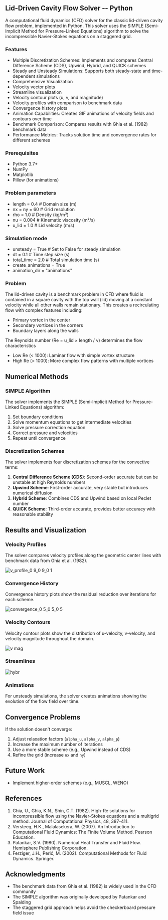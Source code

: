 ## Lid-Driven Cavity Flow Solver -- Python

A computational fluid dynamics (CFD) solver for the classic lid-driven cavity flow problem, implemented in Python. This solver uses the SIMPLE (Semi-Implicit Method for Pressure-Linked Equations) algorithm to solve the incompressible Navier-Stokes equations on a staggered grid.

### Features

- Multiple Discretization Schemes: Implements and compares Central Difference Scheme (CDS), Upwind, Hybrid, and QUICK schemes
- Steady and Unsteady Simulations: Supports both steady-state and time-dependent simulations
- Comprehensive Visualization
- Velocity vector plots
- Streamline visualization
- Velocity contour plots (u, v, and magnitude)
- Velocity profiles with comparison to benchmark data
- Convergence history plots
- Animation Capabilities: Creates GIF animations of velocity fields and contours over time
- Benchmark Comparison: Compares results with Ghia et al. (1982) benchmark data
- Performance Metrics: Tracks solution time and convergence rates for different schemes

### Prerequisites
- Python 3.7+
- NumPy
- Matplotlib
- Pillow (for animations)

### Problem parameters
- length = 0.4  # Domain size (m)
- nx = ny = 60  # Grid resolution
- rho = 1.0     # Density (kg/m³)
- nu = 0.004    # Kinematic viscosity (m²/s)
- u_lid = 1.0   # Lid velocity (m/s)

### Simulation mode
- unsteady = True  # Set to False for steady simulation
- dt = 0.1         # Time step size (s)
- total_time = 2.0 # Total simulation time (s)
- create_animations = True
- animation_dir = "animations"

### Problem
The lid-driven cavity is a benchmark problem in CFD where fluid is contained in a square cavity with the top wall (lid) moving at a constant velocity while all other walls remain stationary. This creates a recirculating flow with complex features including:

- Primary vortex in the center
- Secondary vortices in the corners
- Boundary layers along the walls

The Reynolds number (Re = u_lid × length / ν) determines the flow characteristics

- Low Re (< 1000): Laminar flow with simple vortex structure
- High Re (> 1000): More complex flow patterns with multiple vortices


## Numerical Methods

### SIMPLE Algorithm

The solver implements the SIMPLE (Semi-Implicit Method for Pressure-Linked Equations) algorithm:

1. Set boundary conditions
2. Solve momentum equations to get intermediate velocities
3. Solve pressure correction equation
4. Correct pressure and velocities
5. Repeat until convergence


### Discretization Schemes

The solver implements four discretization schemes for the convective terms:

1. **Central Difference Scheme (CDS)**: Second-order accurate but can be unstable at high Reynolds numbers
2. **Upwind Scheme**: First-order accurate, very stable but introduces numerical diffusion
3. **Hybrid Scheme**: Combines CDS and Upwind based on local Peclet number
4. **QUICK Scheme**: Third-order accurate, provides better accuracy with reasonable stability


## Results and Visualization

### Velocity Profiles

The solver compares velocity profiles along the geometric center lines with benchmark data from Ghia et al. (1982).

![v_profile_0 9_0 9_0 1](https://github.com/user-attachments/assets/f14af1c0-39d8-490a-8609-dbde4ab5a81e)


### Convergence History

Convergence history plots show the residual reduction over iterations for each scheme.

![convergence_0 5_0 5_0 5](https://github.com/user-attachments/assets/c39e8e01-84f6-4ff3-ae80-1f07a93df4c4)


### Velocity Contours

Velocity contour plots show the distribution of u-velocity, v-velocity, and velocity magnitude throughout the domain.

![v mag](https://github.com/user-attachments/assets/54887676-6ac9-4c11-b0e0-c3c1de4bfc84)

### Streamlines

![hybr](https://github.com/user-attachments/assets/4b7e0e7b-0a09-4641-9313-ef7b46d64cd5)


### Animations

For unsteady simulations, the solver creates animations showing the evolution of the flow field over time.

## Convergence Problems

If the solution doesn't converge:

1. Adjust relaxation factors (`alpha_u`, `alpha_v`, `alpha_p`)
2. Increase the maximum number of iterations
3. Use a more stable scheme (e.g., Upwind instead of CDS)
4. Refine the grid (increase `nx` and `ny`)


## Future Work

- Implement higher-order schemes (e.g., MUSCL, WENO)

## References

1. Ghia, U., Ghia, K.N., Shin, C.T. (1982). High-Re solutions for incompressible flow using the Navier-Stokes equations and a multigrid method. Journal of Computational Physics, 48, 387-411.
2. Versteeg, H.K., Malalasekera, W. (2007). An Introduction to Computational Fluid Dynamics: The Finite Volume Method. Pearson Education.
3. Patankar, S.V. (1980). Numerical Heat Transfer and Fluid Flow. Hemisphere Publishing Corporation.
4. Ferziger, J.H., Perić, M. (2002). Computational Methods for Fluid Dynamics. Springer.

## Acknowledgments

- The benchmark data from Ghia et al. (1982) is widely used in the CFD community
- The SIMPLE algorithm was originally developed by Patankar and Spalding
- The staggered grid approach helps avoid the checkerboard pressure field issue
